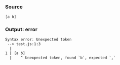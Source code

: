 ### Source
```js parse:expr
[a b]
```

### Output: error
```txt
Syntax error: Unexpected token
 --> test.js:1:3
  |
1 | [a b]
  |    ^ Unexpected token, found `b`, expected `,`
```
